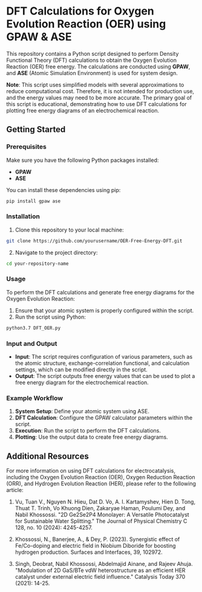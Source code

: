 # DFT Calculations for Oxygen Evolution Reaction (OER) using GPAW & ASE

This repository contains a Python script designed to perform Density Functional Theory (DFT) calculations to obtain the Oxygen Evolution Reaction (OER) free energy. The calculations are conducted using **GPAW**, and **ASE** (Atomic Simulation Environment) is used for system design.

**Note**: This script uses simplified models with several approximations to reduce computational cost. Therefore, it is not intended for production use, and the energy values may need to be more accurate. The primary goal of this script is educational, demonstrating how to use DFT calculations for plotting free energy diagrams of an electrochemical reaction.

## Getting Started

### Prerequisites

Make sure you have the following Python packages installed:

- **GPAW**
- **ASE**

You can install these dependencies using pip:

```bash
pip install gpaw ase
```

### Installation

1. Clone this repository to your local machine:

```bash
git clone https://github.com/yourusername/OER-Free-Energy-DFT.git
```

2. Navigate to the project directory:

```bash
cd your-repository-name
```

### Usage

To perform the DFT calculations and generate free energy diagrams for the Oxygen Evolution Reaction:

1. Ensure that your atomic system is properly configured within the script.
2. Run the script using Python:

```bash
python3.7 DFT_OER.py
```

### Input and Output

- **Input**: The script requires configuration of various parameters, such as the atomic structure, exchange-correlation functional, and calculation settings, which can be modified directly in the script.
- **Output**: The script outputs free energy values that can be used to plot a free energy diagram for the electrochemical reaction.

### Example Workflow

1. **System Setup**: Define your atomic system using ASE.
2. **DFT Calculation**: Configure the GPAW calculator parameters within the script.
3. **Execution**: Run the script to perform the DFT calculations.
4. **Plotting**: Use the output data to create free energy diagrams.

## Additional Resources

For more information on using DFT calculations for electrocatalysis, including the Oxygen Evolution Reaction (OER), Oxygen Reduction Reaction (ORR), and Hydrogen Evolution Reaction (HER), please refer to the following article:

1. Vu, Tuan V., Nguyen N. Hieu, Dat D. Vo, A. I. Kartamyshev, Hien D. Tong, Thuat T. Trinh, Vo Khuong Dien, Zakaryae Haman, Poulumi Dey, and Nabil Khossossi. "2D Ge2Se2P4 Monolayer: A Versatile Photocatalyst for Sustainable Water Splitting." The Journal of Physical Chemistry C 128, no. 10 (2024): 4245-4257.

2. Khossossi, N., Banerjee, A., & Dey, P. (2023). Synergistic effect of Fe/Co-doping and electric field in Niobium Diboride for boosting hydrogen production. Surfaces and Interfaces, 39, 102972.

3. Singh, Deobrat, Nabil Khossossi, Abdelmajid Ainane, and Rajeev Ahuja. "Modulation of 2D GaS/BTe vdW heterostructure as an efficient HER catalyst under external electric field influence." Catalysis Today 370 (2021): 14-25.
